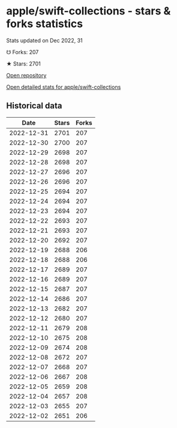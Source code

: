 # apple/swift-collections - stars & forks statistics

Stats updated on Dec 2022, 31

☋ Forks: 207

★ Stars: 2701

[Open repository](https://github.com/apple/swift-collections)

[Open detailed stats for apple/swift-collections](https://reviewgithub.com/rep/apple/swift-collections)

## Historical data
| Date | Stars | Forks |
|------|-------|-------|
| 2022-12-31 | 2701 | 207 | 
| 2022-12-30 | 2700 | 207 | 
| 2022-12-29 | 2698 | 207 | 
| 2022-12-28 | 2698 | 207 | 
| 2022-12-27 | 2696 | 207 | 
| 2022-12-26 | 2696 | 207 | 
| 2022-12-25 | 2694 | 207 | 
| 2022-12-24 | 2694 | 207 | 
| 2022-12-23 | 2694 | 207 | 
| 2022-12-22 | 2693 | 207 | 
| 2022-12-21 | 2693 | 207 | 
| 2022-12-20 | 2692 | 207 | 
| 2022-12-19 | 2688 | 206 | 
| 2022-12-18 | 2688 | 206 | 
| 2022-12-17 | 2689 | 207 | 
| 2022-12-16 | 2689 | 207 | 
| 2022-12-15 | 2687 | 207 | 
| 2022-12-14 | 2686 | 207 | 
| 2022-12-13 | 2682 | 207 | 
| 2022-12-12 | 2680 | 207 | 
| 2022-12-11 | 2679 | 208 | 
| 2022-12-10 | 2675 | 208 | 
| 2022-12-09 | 2674 | 208 | 
| 2022-12-08 | 2672 | 207 | 
| 2022-12-07 | 2668 | 207 | 
| 2022-12-06 | 2667 | 208 | 
| 2022-12-05 | 2659 | 208 | 
| 2022-12-04 | 2657 | 208 | 
| 2022-12-03 | 2655 | 207 | 
| 2022-12-02 | 2651 | 206 | 

